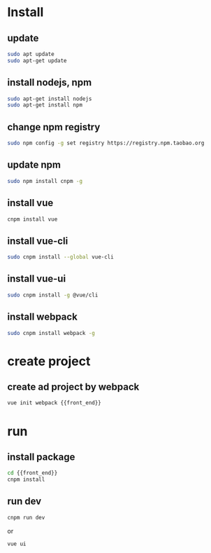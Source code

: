 # Install
## update 
```bash
sudo apt update
sudo apt-get update
```

## install nodejs, npm
```bash
sudo apt-get install nodejs
sudo apt-get install npm
```

## change npm registry
```bash
sudo npm config -g set registry https://registry.npm.taobao.org
```

## update npm
```bash
sudo npm install cnpm -g
```

## install vue
```bash
cnpm install vue
```

## install vue-cli
```bash
sudo cnpm install --global vue-cli
```

## install vue-ui
```bash
sudo cnpm install -g @vue/cli
```

## install webpack
```bash
sudo cnpm install webpack -g
```

# create project
## create ad project by webpack
```bash
vue init webpack {{front_end}}
```

# run
## install package
```bash
cd {{front_end}}
cnpm install
```

## run dev
```bash
cnpm run dev
```
or 
```bash
vue ui
```
